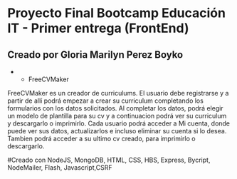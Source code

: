 # Proyecto Final Bootcamp Educación IT - Primer entrega (FrontEnd) #

## Creado por Gloria Marilyn Perez Boyko ##

* * FreeCVMaker 

FreeCVMaker es un creador de curriculums. 
El usuario debe registrarse y a partir de allí podrá empezar a crear su curriculum
completando los formularios con los datos solicitados. Al completar los datos, podrá elegir
un modelo de plantilla para su cv y a continuacion podrá ver su curriculum y descargarlo o imprimirlo.
Cada usuario podrá acceder a Mi cuenta, donde puede ver sus datos, actualizarlos e incluso eliminar su cuenta si lo desea.
Tambien podrá acceder a su ultimo cv creado, para imprimirlo o descargarlo.

#Creado con NodeJS, MongoDB, HTML, CSS, HBS, Express, Bycript, NodeMailer, Flash, Javascript,CSRF
